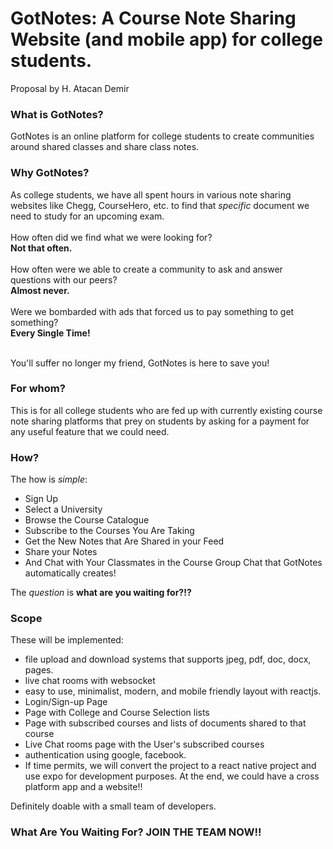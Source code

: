 # GotNotes: A Course Note Sharing Website (and mobile app) for college students.
Proposal by H. Atacan Demir

### What is GotNotes?

GotNotes is an online platform for college students to create communities around shared classes and share class notes.

### Why GotNotes?

As college students, we have all spent hours in various note sharing websites like Chegg, CourseHero, etc. to find that *specific* document we need to study for an upcoming exam. <br /><br />
How often did we find what we were looking for? <br />
**Not that often.** <br /><br />
How often were we able to create a community to ask and answer questions with our peers? <br />
**Almost never.**<br /><br />
Were we bombarded with ads that forced us to pay something to get something? <br />
**Every Single Time!** <br /><br />

You'll suffer no longer my friend, GotNotes is here to save you!

### For whom?

This is for all college students who are fed up with currently existing course note sharing platforms that prey on students by asking for a payment for any useful feature that we could need.

### How?

The how is *simple*:
* Sign Up
* Select a University
* Browse the Course Catalogue
* Subscribe to the Courses You Are Taking
* Get the New Notes that Are Shared in your Feed
* Share your Notes
* And Chat with Your Classmates in the Course Group Chat that GotNotes automatically creates!

The *question* is **what are you waiting for?!?**

### Scope

These will be implemented:
* file upload and download systems that supports jpeg, pdf, doc, docx, pages.
* live chat rooms with websocket
* easy to use, minimalist, modern, and mobile friendly layout with reactjs.
* Login/Sign-up Page
* Page with College and Course Selection lists
* Page with subscribed courses and lists of documents shared to that course
* Live Chat rooms page with the User's subscribed courses
* authentication using google, facebook.
* If time permits, we will convert the project to a react native project and use expo for development purposes. At the end, we could have a cross platform app and a website!!

Definitely doable with a small team of developers.

### What Are You Waiting For? JOIN THE TEAM NOW!!